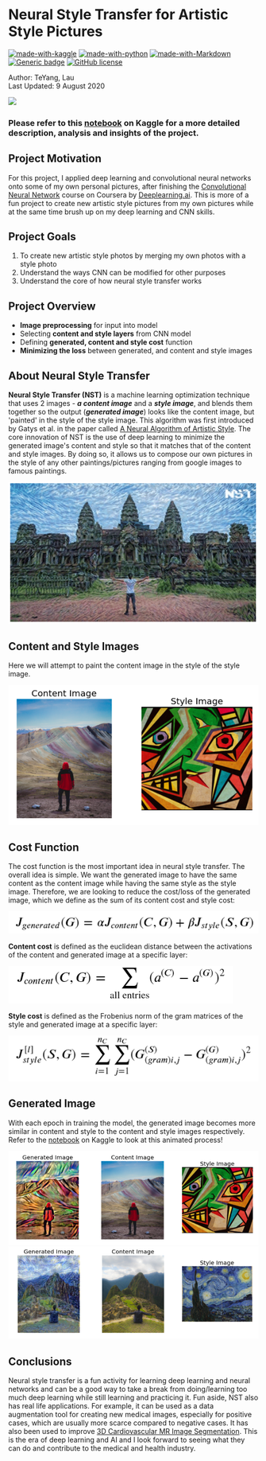 # **Neural Style Transfer for Artistic Style Pictures**

[![made-with-kaggle](https://img.shields.io/badge/Made%20with-Kaggle-lightblue.svg)](https://www.kaggle.com/)
[![made-with-python](https://img.shields.io/badge/Made%20with-Python-blue.svg)](https://www.python.org/)
[![made-with-Markdown](https://img.shields.io/badge/Made%20with-Markdown-1f425f.svg)](http://commonmark.org)
[![Generic badge](https://img.shields.io/badge/STATUS-COMPLETED-<COLOR>.svg)](https://shields.io/)
[![GitHub license](https://img.shields.io/github/license/teyang-lau/Dog_Breeds_Classification_CNN.svg)](https://github.com/teyang-lau/Dog_Breeds_Classification_CNN/blob/master/LICENSE)

Author: TeYang, Lau <br>
Last Updated: 9 August 2020

<img src = './Pictures/NST.jpg'>

### **Please refer to this [notebook](https://www.kaggle.com/teyang/neural-style-transfer-for-unique-artistic-photos) on Kaggle for a more detailed description, analysis and insights of the project.** 



## **Project Motivation** 

For this project, I applied deep learning and convolutional neural networks onto some of my own personal pictures, after finishing the [Convolutional Neural Network](https://www.coursera.org/learn/convolutional-neural-networks) course on Coursera by [Deeplearning.ai](https://www.deeplearning.ai/). This is more of a fun project to create  new artistic style pictures from my own pictures while at the same time brush up on my deep learning and CNN skills.



## **Project Goals** 

1. To create new artistic style photos by merging my own photos with a style photo
2. Understand the ways CNN can be modified for other purposes
3. Understand the core of how neural style transfer works 



## **Project Overview** 

* **Image preprocessing** for input into model
* Selecting **content and style layers** from CNN model
* Defining **generated, content and style cost** function
* **Minimizing the loss** between generated, and content and style images



## **About Neural Style Transfer** 

**Neural Style Transfer (NST)** is a machine learning optimization technique that uses 2 images - ***a content image*** and a ***style image***, and blends them together so the output (***generated image***) looks like the content image, but 'painted' in the style of the style image. This algorithm was first introduced by Gatys et al. in the paper called [A Neural Algorithm of Artistic Style](https://arxiv.org/pdf/1508.06576.pdf). The core innovation of NST is the use of deep learning to minimize the generated image's content and style so that it matches that of the content and style images. By doing so, it allows us to compose our own pictures in the style of any other paintings/pictures ranging from google images to famous paintings.

<img src = './Pictures/angkor.png'>



## Content and Style Images

Here we will attempt to paint the content image in the style of the style image.

<img src = './Pictures/contentstyle.PNG'>



## Cost Function 

The cost function is the most important idea in neural style transfer. The overall idea is simple. We want the generated image to have the same content as the content image while having the same style as the style image. Therefore, we are looking to reduce the cost/loss of the generated image, which we define as the sum of its content cost and style cost:

<img src = './Pictures/totalcost.PNG'>



**Content cost** is defined as the euclidean distance between the activations of the content and generated image at a specific layer:

<img src = './Pictures/contentcost.PNG'>

**Style cost** is defined as the Frobenius norm of the gram matrices of the style and generated image at a specific layer:

<img src = './Pictures/stylecost.PNG'>



## **Generated Image** 

With each epoch in training the model, the generated image becomes more similar in content and style to the content and style images respectively. Refer to the [notebook](https://www.kaggle.com/teyang/neural-style-transfer-for-unique-artistic-photos) on Kaggle to look at this animated process! 

<img src = './Pictures/rainbow_face.PNG'>

<img src = './Pictures/mp_vg.PNG'>



## **Conclusions** 

Neural style transfer is a fun activity for learning deep learning and neural networks and can be a good way to take a break from doing/learning too much deep learning while still learning and practicing it. Fun aside, NST also has real life applications. For example, it can be used as a data augmentation tool for creating new medical images, especially for positive cases, which are usually more scarce compared to negative cases. It has also been used to improve [3D Cardiovascular MR Image Segmentation](https://arxiv.org/abs/1909.09716#:~:text=Recent%20years%2C%20deep%20neural%20networks,in%20medical%20image%20segmentation%20problem.&text=Specifically%2C%20neural%20style%20transfer%20algorithm,%2C%20contrast%2C%20texture%2C%20etc.). This is the era of deep learning and AI and I look forward to seeing what they can do and contribute to the medical and health industry.

